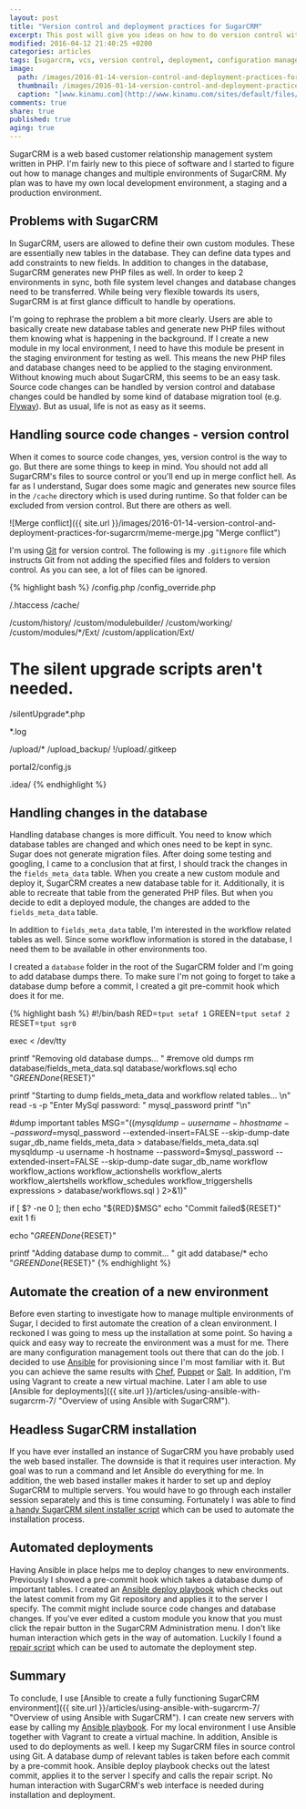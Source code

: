 ```yaml
---
layout: post
title: "Version control and deployment practices for SugarCRM"
excerpt: This post will give you ideas on how to do version control with SugarCRM and how to manage multiple environments and deployments.
modified: 2016-04-12 21:40:25 +0200
categories: articles
tags: [sugarcrm, vcs, version control, deployment, configuration management, ansible, php, vagrant]
image:
  path: /images/2016-01-14-version-control-and-deployment-practices-for-sugarcrm/cover.jpg
  thumbnail: /images/2016-01-14-version-control-and-deployment-practices-for-sugarcrm/cover_thumb.jpg
  caption: "[www.kinamu.com](http://www.kinamu.com/sites/default/files/media/pimp_my_sugar_crm_300dpi.png)"
comments: true
share: true
published: true
aging: true
---
```


SugarCRM is a web based customer relationship management system written in PHP. I'm fairly new to this piece of software and I started to figure out how to manage changes and multiple environments of SugarCRM. My plan was to have my own local development environment, a staging and a production environment.

## Problems with SugarCRM

In SugarCRM, users are allowed to define their own custom modules. These are essentially new tables in the database. They can define data types and add constraints to new fields. In addition to changes in the database, SugarCRM generates new PHP files as well. In order to keep 2 environments in sync, both file system level changes and database changes need to be transferred. While being very flexible towards its users, SugarCRM is at first glance difficult to handle by operations.

I'm going to rephrase the problem a bit more clearly. Users are able to basically create new database tables and generate new PHP files without them knowing what is happening in the background. If I create a new module in my local environment, I need to have this module be present in the staging environment for testing as well. This means the new PHP files and database changes need to be applied to the staging environment. Without knowing much about SugarCRM, this seems to be an easy task. Source code changes can be handled by version control and database changes could be handled by some kind of database migration tool (e.g. [Flyway](http://flywaydb.org/ "Flyway homepage")). But as usual, life is not as easy as it seems.

## Handling source code changes - version control

When it comes to source code changes, yes, version control is the way to go. But there are some things to keep in mind. You should not add all SugarCRM's files to source control or you'll end up in merge conflict hell. As far as I understand, Sugar does some magic and generates new source files in the `/cache` directory which is used during runtime. So that folder can be excluded from version control. But there are others as well.

![Merge conflict]({{ site.url }}/images/2016-01-14-version-control-and-deployment-practices-for-sugarcrm/meme-merge.jpg "Merge conflict")

I'm using [Git](https://git-scm.com/ "Git source code management homepage") for version control. The following is my `.gitignore` file which instructs Git from not adding the specified files and folders to version control. As you can see, a lot of files can be ignored.

{% highlight bash %}
/config.php
/config_override.php

/.htaccess
/cache/

/custom/history/
/custom/modulebuilder/
/custom/working/
/custom/modules/*/Ext/
/custom/application/Ext/

# The silent upgrade scripts aren't needed.
/silentUpgrade*.php

*.log

/upload/*
/upload_backup/
!/upload/.gitkeep

portal2/config.js

.idea/
{% endhighlight %}

## Handling changes in the database

Handling database changes is more difficult. You need to know which database tables are changed and which ones need to be kept in sync. Sugar does not generate migration files. After doing some testing and googling, I came to a conclusion that at first, I should track the changes in the `fields_meta_data` table. When you create a new custom module and deploy it, SugarCRM creates a new database table for it. Additionally, it is able to recreate that table from the generated PHP files. But when you decide to edit a deployed module, the changes are added to the `fields_meta_data` table.

In addition to `fields_meta_data` table, I'm interested in the workflow related tables as well. Since some workflow information is stored in the database, I need them to be available in other environments too.

I created a `database` folder in the root of the SugarCRM folder and I'm going to add database dumps there. To make sure I'm not going to forget to take a database dump before a commit, I created a git pre-commit hook which does it for me.

{% highlight bash %}
#!/bin/bash
RED=`tput setaf 1`
GREEN=`tput setaf 2`
RESET=`tput sgr0`

exec < /dev/tty

printf "Removing old database dumps... "
#remove old dumps
rm database/fields_meta_data.sql database/workflows.sql
echo "${GREEN}Done${RESET}"

printf "Starting to dump fields_meta_data and workflow related tables... \n"
read -s -p "Enter MySql password: " mysql_password
printf "\n"

#dump important tables
MSG="$((
  mysqldump -u username -h hostname --password=$mysql_password --extended-insert=FALSE --skip-dump-date sugar_db_name fields_meta_data  > database/fields_meta_data.sql
  mysqldump -u username -h hostname --password=$mysql_password --extended-insert=FALSE --skip-dump-date sugar_db_name workflow workflow_actions workflow_actionshells workflow_alerts workflow_alertshells workflow_schedules workflow_triggershells expressions > database/workflows.sql
) 2>&1)"

if [ $? -ne 0 ]; then
  echo "${RED}$MSG"
  echo "Commit failed${RESET}"
  exit 1
fi

echo "${GREEN}Done${RESET}"

printf "Adding database dump to commit... "
git add database/*
echo "${GREEN}Done${RESET}"
{% endhighlight %}

## Automate the creation of a new environment

Before even starting to investigate how to manage multiple environments of Sugar, I decided to first automate the creation of a clean environment. I reckoned I was going to mess up the installation at some point. So having a quick and easy way to recreate the environment was a must for me. There are many configuration management tools out there that can do the job. I decided to use [Ansible](https://github.com/ansible/ansible "Ansible github page") for provisioning since I'm most familiar with it. But you can achieve the same results with [Chef](https://www.chef.io/chef/ "Chef's homepage"), [Puppet](https://puppetlabs.com/ "Puppet's homepage") or [Salt](https://github.com/saltstack/salt "Salt's github page"). In addition, I'm using Vagrant to create a new virtual machine. Later I am able to use [Ansible for deployments]({{ site.url }}/articles/using-ansible-with-sugarcrm-7/ "Overview of using Ansible with SugarCRM").

## Headless SugarCRM installation

If you have ever installed an instance of SugarCRM you have probably used the web based installer. The downside is that it requires user interaction. My goal was to run a command and let Ansible do everything for me. In addition, the web based installer makes it harder to set up and deploy SugarCRM to multiple servers. You would have to go through each installer session separately and this is time consuming. Fortunately I was able to find [a handy SugarCRM silent installer script](https://gist.github.com/sadekbaroudi/f0f3c759df00ce1094f9 "Github gist of a silent installer script") which can be used to automate the installation process.

## Automated deployments

Having Ansible in place helps me to deploy changes to new environments. Previously I showed a pre-commit hook which takes a database dump of important tables. I created an [Ansible deploy playbook](https://github.com/indrekots/sugarcrm-ansible "sugarcrm-ansible Github repository") which checks out the latest commit from my Git repository and applies it to the server I specify. The commit might include source code changes and database changes. If you've ever edited a custom module you know that you must click the repair button in the SugarCRM Administration menu. I don't like human interaction which gets in the way of automation. Luckily I found a [repair script](https://gist.github.com/chicks/6084088#file-repair-php "Github gist of a repair script") which can be used to automate the deployment step.

## Summary

To conclude, I use [Ansible to create a fully functioning SugarCRM environment]({{ site.url }}/articles/using-ansible-with-sugarcrm-7/ "Overview of using Ansible with SugarCRM"). I can create new servers with ease by calling my [Ansible playbook](https://github.com/indrekots/sugarcrm-ansible "sugarcrm-ansible Github repository"). For my local environment I use Ansible together with Vagrant to create a virtual machine. In addition, Ansible is used to do deployments as well. I keep my SugarCRM files in source control using Git. A database dump of relevant tables is taken before each commit by a pre-commit hook. Ansible deploy playbook checks out the latest commit, applies it to the server I specify and calls the repair script. No human interaction with SugarCRM's web interface is needed during installation and deployment.
